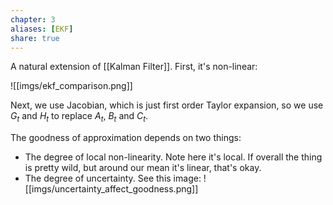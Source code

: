 ```yaml
---
chapter: 3
aliases: [EKF]
share: true
---
```

A natural extension of [[Kalman Filter]].
First, it's non-linear:

![[imgs/ekf_comparison.png]]

Next, we use Jacobian, which is just first order Taylor expansion, so we use $G_t$ and $H_t$ to replace $A_t$, $B_t$ and $C_t$.

The goodness of approximation depends on two things:
- The degree of local non-linearity. Note here it's local. If overall the thing is pretty wild, but around our mean it's linear, that's okay.
- The degree of uncertainty. See this image:
![[imgs/uncertainty_affect_goodness.png]]